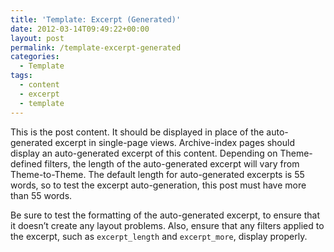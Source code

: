 ```yaml
---
title: 'Template: Excerpt (Generated)'
date: 2012-03-14T09:49:22+00:00
layout: post
permalink: /template-excerpt-generated
categories:
  - Template
tags:
  - content
  - excerpt
  - template
---
```

This is the post content. It should be displayed in place of the auto-generated excerpt in single-page views. Archive-index pages should display an auto-generated excerpt of this content. Depending on Theme-defined filters, the length of the auto-generated excerpt will vary from Theme-to-Theme. The default length for auto-generated excerpts is 55 words, so to test the excerpt auto-generation, this post must have more than 55 words.

Be sure to test the formatting of the auto-generated excerpt, to ensure that it doesn’t create any layout problems. Also, ensure that any filters applied to the excerpt, such as <code>excerpt_length</code> and <code>excerpt_more</code>, display properly.
